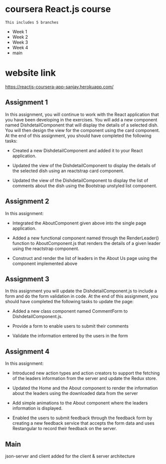 # coursera React.js course
```
This includes 5 branches
```
- Week 1
- Week 2
- Week 3
- Week 4
- main

# website link

<a link="https://reactjs-coursera-app-sanjay.herokuapp.com/">https://reactjs-coursera-app-sanjay.herokuapp.com/</a>

## Assignment 1
In this assignment, you will continue to work with the React application that you have been developing in the exercises. You will add a new component named DishdetailComponent that will display the details of a selected dish. You will then design the view for the component using the card component. At the end of this assignment, you should have completed the following tasks:
 - Created a new DishdetailComponent and added it to your React application. 

- Updated the view of the DishdetailComponent to display the details of the selected dish using an reactstrap card component.

 - Updated the view of the DishdetailComponent to display the list of comments about the dish using the Bootstrap unstyled list component.

## Assignment 2
In this assignment:

- Integrated the AboutComponent given above into the single page application.

- Added a new functional component named <RenderLeader> through the RenderLeader() function to AboutComponent.js that renders the details of a given leader using the reactstrap <Media> component.

- Construct and render the list of leaders in the About Us page using the <RenderLeader> component implemented above
 
## Assignment 3

In this assignment you will update the DishdetailComponent.js to include a form and do the form validation in code. At the end of this assignment, you should have completed the following tasks to update the page:

- Added a new class component named CommentForm to DishdetailComponent.js.

- Provide a form to enable users to submit their comments

- Validate the information entered by the users in the form

## Assignment 4

In this assignment:

- Introduced new action types and action creators to support the fetching of the leaders information from the server and update the Redux store.

- Updated the Home and the About component to render the information about the leaders using the downloaded data from the server

- Add simple animations to the About component where the leaders information is displayed.

- Enabled the users to submit feedback through the feedback form by creating a new feedback service that accepts the form data and uses Restangular to record their feedback on the server.

## Main

json-server and client added for the client & server architecture


